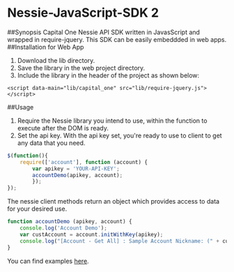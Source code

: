 # Nessie-JavaScript-SDK 2
##Synopsis
Capital One Nessie API SDK written in JavasScript and wrapped in require-jquery. This SDK can be easily embeddded in web apps.
##Installation for Web App
1. Download the lib directory.
2. Save the library in the web project directory.
3. Include the library in the header of the project as shown below:
```
<script data-main="lib/capital_one" src="lib/require-jquery.js"></script>

```
##Usage
1. Require the Nessie library you intend to use, within the function to execute after the DOM is ready.
2. Set the api key. With the api key set, you're ready to use to client to get any data that you need.
```javascript
$(function(){
	require(['account'], function (account) {
		var apikey = 'YOUR-API-KEY';
		accountDemo(apikey, account);
		});
});
```
The nessie client methods return an object which provides access to data for your desired use.
```javascript
function accountDemo (apikey, account) {
	console.log('Account Demo');
	var custAccount = account.initWithKey(apikey);
	console.log("[Account - Get All] : Sample Account Nickname: (" + custAccount.getAll()[0].nickname + ")");
}
```
You can find examples [here](https://github.com/nessieisreal/nessie-javascript-sdk/blob/master/lib/example.html).
